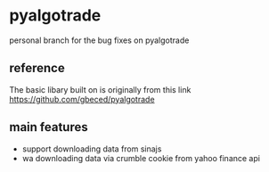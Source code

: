 pyalgotrade
===========
personal branch for the bug fixes on pyalgotrade

reference
-------------
The basic libary built on is originally from this link
https://github.com/gbeced/pyalgotrade

main features
-------------
* support downloading data from sinajs
* wa downloading data via crumble cookie from yahoo finance api

